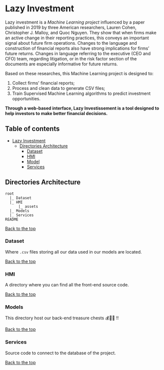 # Lazy Investment

Lazy investment is a *Machine Learning project* influenced by a paper published in 2019 by three American researchers, Lauren Cohen, Christopher J. Malloy, and Quoc Nguyen. They show that when firms make an active change in their reporting practices, this conveys an important signal about future firm operations. Changes to the language and construction of financial reports also have strong implications for firms’ future returns. Changes in language referring to the executive (CEO and CFO) team, regarding litigation, or in the risk factor section of the documents are especially informative for future returns.

Based on these researches, this Machine Learning project is designed to:

1. Collect firms' financial reports;
2. Process and clean data to generate CSV files;
3. Train Supervised Machine Learning algorithms to predict investment opportunities.

**Through a web-based interface, Lazy Investissement is a tool designed to help investors to make better financial decisions.**

## Table of contents

- [Lazy Investment](#lazy-investment)
  - [Directories Architecture](#directories-architecture)
    - [Dataset](#dataset)
    - [HMI](#hmi)
    - [Model](#model)
    - [Services](#services)

## Directories Architecture

```shell
root
  |_ Dataset
  |_ HMI
      |_ assets
  |_ Models
  |_ Services
README
```

[Back to the top](#lazy-investment)

### Dataset

Where `.csv` files storing all our data used in our models are located.

[Back to the top](#lazy-investment)

### HMI

A directory where you can find all the front-end source code.

[Back to the top](#lazy-investment)

### Models

This directory host our back-end treasure chests 💰🏴‍☠ !!

[Back to the top](#lazy-investment)

### Services

Source code to connect to the database of the project.

[Back to the top](#lazy-investment)
